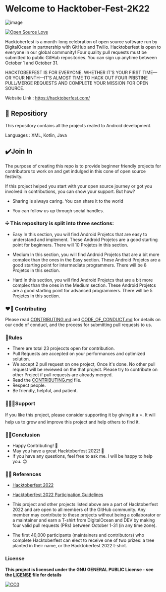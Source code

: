 
# Welcome to Hacktober-Fest-2K22 
![image](https://user-images.githubusercontent.com/99472914/192144059-5cd0b329-f238-474b-b475-7385eaa35d05.png)

[![Open Source Love](https://firstcontributions.github.io/open-source-badges/badges/open-source-v1/open-source.svg)](https://github.com/GDSC-CEC)

Hacktoberfest is a month-long celebration of open source software run by DigitalOcean in partnership with GitHub and Twilio. Hacktoberfest is open to everyone in our global community! Four quality pull requests must be submitted to public GitHub repositories. You can sign up anytime between October 1 and October 31.

HACKTOBERFEST IS FOR EVERYONE. WHETHER IT’S YOUR FIRST TIME—OR YOUR NINTH—IT’S ALMOST TIME TO HACK OUT FOUR PRISTINE PULL/MERGE REQUESTS AND COMPLETE YOUR MISSION FOR OPEN SOURCE.

Website Link : https://hacktoberfest.com/



##  📍 Repositiory

This repository contains all the projects realed to Android development.

Languages : XML, Kotlin, Java
## ✔️Join In
The purpose of creating this repo is to provide beginner friendly projects for contributors to work on and get indulged in this cone of open source festivity.

If this project helped you start with your open source journey or got you involved in contributions, you can show your support. But how?

* Sharing is always caring. You can share it to the world

* You can follow us up through social handles.
### ➗ This repository is split into three sections:

* Easy
In this section, you will find Android Projetcs that are easy to understand and implement. These Android Projetcs are a good starting point for beginners. There will 10 Projetcs in this section.

* Medium
In this section, you will find Android Projetcs that are a bit more complex than the ones in the Easy section. These Android Projetcs are a good starting point for intermediate programmers. There will be 8 Projetcs in this section.

* Hard
In this section, you will find Android Projetcs that are a bit more complex than the ones in the Medium section. These Android Projetcs are a good starting point for advanced programmers. There will be 5 Projetcs in this section.
### ❤️‍🔥 Contributing
Please read [CONTRIBUTING.md](/CONTRIBUTING.md) and [CODE_OF_CONDUCT.md](/CODE_OF_CONDUCT.md) for details on our code of conduct, and the process for submitting pull requests to us.

###  🧾Rules
* There are total 23 projeccts open for contribution.
* Pull Requests are accepted on your performances and optimized solution.
* We accept  2 pull request on one project, Once it's done. No other pull request will be reviewed on the that project. Please try to contribute on other Project if pull requests are already merged.
* Read the [CONTRIBUTING.md](/CONTRIBUTING.md) file.
* Respect people.
* Be friendly, helpful, and patient.
###  👨🏽‍💻Support

If you like this project, please consider supporting it by giving it a ⭐️. It will help us to grow and improve this project and help others to find it.


### ✌🏽Conclusion
- Happy Contributing! 🎉 
- May you have a great Hacktoberfest 2022! 🎉
- If you have any questions, feel free to ask me. I will be happy to help you. 😊

###  👍🏽 References
- [Hacktoberfest 2022](https://hacktoberfest.digitalocean.com)
- [Hacktoberfest 2022 Participation Guidelines](https://hacktoberfest.com/participation)

- This project and other projects listed above are a part of Hacktoberfest 2022 and are open to all members of the GitHub community. Any member may contribute to these projects without being a collaborator or a maintainer and earn a T-shirt from DigitalOcean and DEV by making four valid pull requests (PRs) between October 1-31 (in any time zone).

- The first 40,000 participants (maintainers and contributors) who complete Hacktoberfest can elect to receive one of two prizes: a tree planted in their name, or the Hacktoberfest 2022 t-shirt.

### License

**This project is licensed under the GNU GENERAL PUBLIC License - see the [LICENSE](/LICENSE) file for details**

[![CC0](https://licensebuttons.net/p/zero/1.0/88x31.png)](https://creativecommons.org/publicdomain/zero/1.0)

